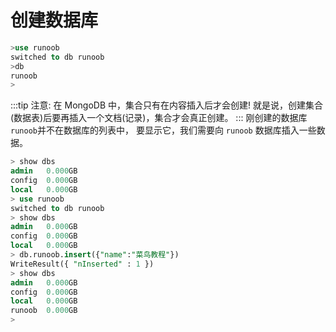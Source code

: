 # 创建数据库

```sql
>use runoob
switched to db runoob
>db
runoob
> 
```
:::tip
注意: 在 MongoDB 中，集合只有在内容插入后才会创建! 就是说，创建集合(数据表)后要再插入一个文档(记录)，集合才会真正创建。
:::
刚创建的数据库 `runoob`并不在数据库的列表中， 要显示它，我们需要向 `runoob` 数据库插入一些数据。
```sql
> show dbs
admin   0.000GB
config  0.000GB
local   0.000GB
> use runoob
switched to db runoob
> show dbs
admin   0.000GB
config  0.000GB
local   0.000GB
> db.runoob.insert({"name":"菜鸟教程"})
WriteResult({ "nInserted" : 1 })
> show dbs
admin   0.000GB
config  0.000GB
local   0.000GB
runoob  0.000GB
> 
```
